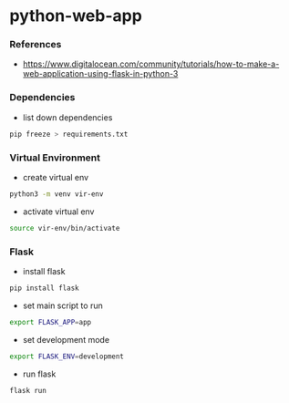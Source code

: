 # python-web-app

### References
* https://www.digitalocean.com/community/tutorials/how-to-make-a-web-application-using-flask-in-python-3

### Dependencies

* list down dependencies
```sh
pip freeze > requirements.txt
```

### Virtual Environment

* create virtual env
```sh
python3 -m venv vir-env
```

* activate virtual env
```sh
source vir-env/bin/activate
```

### Flask

* install flask
```sh
pip install flask
```

* set main script to run
```sh
export FLASK_APP=app
```

* set development mode
```sh
export FLASK_ENV=development
```

* run flask
```sh
flask run
```